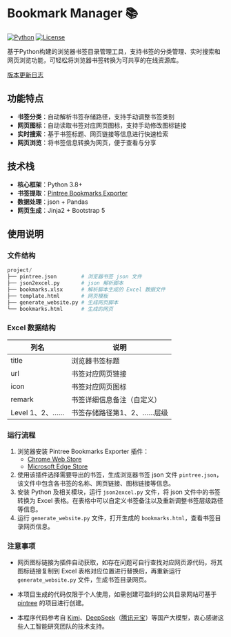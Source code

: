 # Bookmark Manager 📚

[![Python](https://img.shields.io/badge/Python-3.8%2B-blue)](https://www.python.org/)
[![License](https://img.shields.io/badge/License-MIT-green)](LICENSE)

基于Python构建的浏览器书签目录管理工具，支持书签的分类管理、实时搜索和网页浏览功能，可轻松将浏览器书签转换为可共享的在线资源库。

[版本更新日志](changelog.md)

## 功能特点

- **书签分类**：自动解析书签存储路径，支持手动调整书签类别
- **网页图标**：自动读取书签对应网页图标，支持手动修改图标链接
- **实时搜索**：基于书签标题、网页链接等信息进行快速检索
- **网页浏览**：将书签信息转换为网页，便于查看与分享

## 技术栈

- **核心框架**：Python 3.8+
- **书签提取**：[Pintree Bookmarks Exporter](https://www.pintree.io/zh)
- **数据处理**：json + Pandas
- **网页生成**：Jinja2 + Bootstrap 5

## 使用说明

### 文件结构

```python
project/
├── pintree.json		# 浏览器书签 json 文件
├── json2excel.py		# json 解析脚本
├── bookmarks.xlsx      # 解析脚本生成的 Excel 数据文件
├── template.html     	# 网页模板
├── generate_website.py # 生成网页脚本
└── bookmarks.html      # 生成的网页
```

### Excel 数据结构

| 列名           | 说明                       |
| -------------- | -------------------------- |
| title          | 浏览器书签标题             |
| url            | 书签对应网页链接           |
| icon           | 书签对应网页图标           |
| remark         | 书签详细信息备注（自定义） |
| Level 1、2、…… | 书签存储路径第1、2、……层级 |

### 运行流程

1. 浏览器安装 Pintree Bookmarks Exporter 插件：
   - [Chrome Web Store](https://chromewebstore.google.com/detail/pintree-bookmarks-exporte/mjcglnkikjidokobpfdcdmcnfdicojce)
   - [Microsoft Edge Store](https://microsoftedge.microsoft.com/addons/detail/pintree-bookmarks-exporte/binmofchlenaimbnocogbpebiodjlgkm)
2. 使用该插件选择需要导出的书签，生成浏览器书签 json 文件 `pintree.json`，该文件中包含各书签的名称、网页链接、图标链接等信息。
3. 安装 Python 及相关模块，运行 `json2excel.py` 文件，将 json 文件中的书签转换为 Excel 表格。在表格中可以自定义书签备注以及重新调整书签层级路径等信息。
4. 运行 `generate_website.py` 文件，打开生成的 `bookmarks.html`，查看书签目录网页信息。

### 注意事项

- 网页图标链接为插件自动获取，如存在问题可自行查找对应网页源代码，将其图标链接复制到 Excel 表格对应位置进行替换后，再重新运行 `generate_website.py` 文件，生成书签目录网页。

- 本项目生成的代码仅限于个人使用，如需创建可盈利的公共目录网站可基于 [pintree](https://www.pintree.io/zh) 的项目进行创建。

- 本程序代码参考自 [Kimi](https://kimi.moonshot.cn/)、[DeepSeek](https://www.deepseek.com/)（[腾讯元宝](https://yuanbao.tencent.com/)）等国产大模型，衷心感谢这些人工智能研究团队的技术支持。

  
